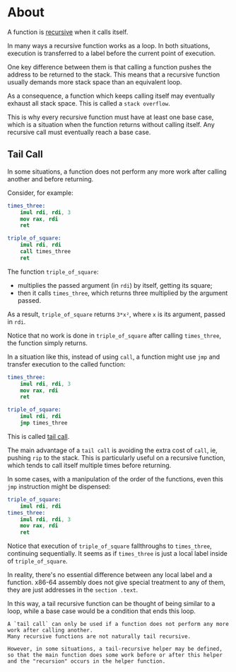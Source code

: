 # About

A function is [recursive][recursion] when it calls itself.

In many ways a recursive function works as a loop.
In both situations, execution is transferred to a label before the current point of execution.

One key difference between them is that calling a function pushes the address to be returned to the stack.
This means that a recursive function usually demands more stack space than an equivalent loop.

As a consequence, a function which keeps calling itself may eventually exhaust all stack space.
This is called a `stack overflow`.

This is why every recursive function must have at least one base case, which is a situation when the function returns without calling itself.
Any recursive call must eventually reach a base case.

## Tail Call

In some situations, a function does not perform any more work after calling another and before returning.

Consider, for example:

```nasm
times_three:
    imul rdi, rdi, 3
    mov rax, rdi
    ret

triple_of_square:
    imul rdi, rdi
    call times_three
    ret
```

The function `triple_of_square`:

- multiplies the passed argument (in `rdi`) by itself, getting its square;
- then it calls `times_three`, which returns three multiplied by the argument passed.

As a result, `triple_of_square` returns `3*x²`, where `x` is its argument, passed in `rdi`.

Notice that no work is done in `triple_of_square` after calling `times_three`, the function simply returns.

In a situation like this, instead of using `call`, a function might use `jmp` and transfer execution to the called function:

```nasm
times_three:
    imul rdi, rdi, 3
    mov rax, rdi
    ret

triple_of_square:
    imul rdi, rdi
    jmp times_three
```

This is called [tail call][tail].

The main advantage of a `tail call` is avoiding the extra cost of `call`, ie, pushing `rip` to the stack.
This is particularly useful on a recursive function, which tends to call itself multiple times before returning.

In some cases, with a manipulation of the order of the functions, even this `jmp` instruction might be dispensed:

```nasm
triple_of_square:
    imul rdi, rdi
times_three:
    imul rdi, rdi, 3
    mov rax, rdi
    ret
```

Notice that execution of `triple_of_square` fallthroughs to `times_three`, continuing sequentially.
It seems as if `times_three` is just a local label inside of `triple_of_square`.

In reality, there's no essential difference between any local label and a function.
x86-64 assembly does not give special treatment to any of them, they are just addresses in the `section .text`.

In this way, a tail recursive function can be thought of being similar to a loop, while a base case would be a condition that ends this loop.

~~~~exercism/note
A `tail call` can only be used if a function does not perform any more work after calling another.
Many recursive functions are not naturally tail recursive.

However, in some situations, a tail-recursive helper may be defined, so that the main function does some work before or after this helper and the "recursion" occurs in the helper function.
~~~~

[recursion]: https://en.wikipedia.org/wiki/Recursion_%28computer_science%29
[tail]: https://en.wikipedia.org/wiki/Tail_call
